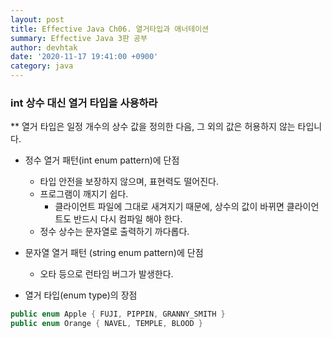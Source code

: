 ```yaml
---
layout: post
title: Effective Java Ch06. 열거타입과 애너테이션
summary: Effective Java 3판 공부
author: devhtak
date: '2020-11-17 19:41:00 +0900'
category: java
---
```


### int 상수 대신 열거 타입을 사용하라

** 열거 타입은 일정 개수의 상수 값을 정의한 다음, 그 외의 값은 허용하지 않는 타입니다.

- 정수 열거 패턴(int enum pattern)에 단점
  - 타입 안전을 보장하지 않으며, 표현력도 떨어진다.
  - 프로그램이 깨지기 쉽다.
    - 클라이언트 파일에 그대로 새겨지기 때문에, 상수의 값이 바뀌면 클라이언트도 반드시 다시 컴파일 해야 한다.
  - 정수 상수는 문자열로 출력하기 까다롭다.
  
- 문자열 열거 패턴 (string enum pattern)에 단점
  - 오타 등으로 런타임 버그가 발생한다.
  
- 열거 타입(enum type)의 장점
```java
public enum Apple { FUJI, PIPPIN, GRANNY_SMITH }
public enum Orange { NAVEL, TEMPLE, BLOOD }
```
  
